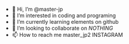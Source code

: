 - 👋 Hi, I’m @master-jp
- 👀 I’m interested in coding and programing 
- 🌱 I’m currently learning elements on github
- 💞️ I’m looking to collaborate on *NOTHING*
- 📫 How to reach me master_jp2 INSTAGRAM 

<!---
master-jp/master-jp is a ✨ special ✨ repository because its `README.md` (this file) appears on your GitHub profile.
You can click the Preview link to take a look at your changes.
--->
